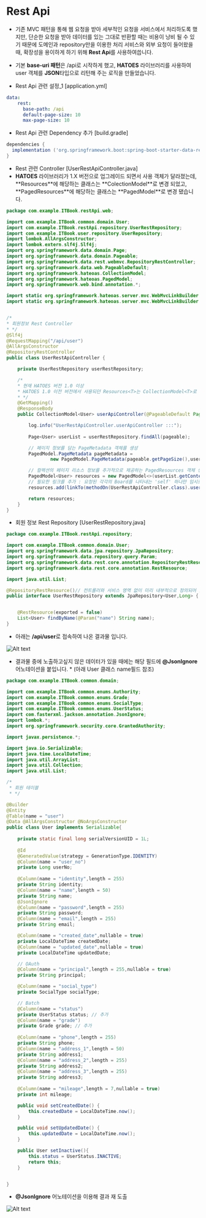 # Rest Api

- 기존 MVC 패턴을 통해 웹 요청을 받아 세부적인 요청을 서비스에서 처리하도록 했지만, 단순한 요청을 받아 데이터를 있는 그대로 반환할 때는 비용이
낭비 될 수 있기 때문에 도메인과 repository만을 이용한 처리 서비스와 외부 요청이 들어왔을 때, 확장성을 용이하게 하기 위해 **Rest Api**를 사용하여씁니다.

- 기본 **base-uri 패턴**은 /api로 시작하게 했고, **HATOES** 라이브러리를 사용하여 user 객체를 **JSON**타입으로 리턴해 주는 로직을 만들었습니다.

- Rest Api 관련 설정_1 [application.yml] 

```yml
data:
    rest:
      base-path: /api
      default-page-size: 10
      max-page-size: 10
```

- Rest Api 관련 Dependency 추가 [build.gradle]

```gradle
dependencies {
  implementation ('org.springframework.boot:spring-boot-starter-data-rest')
}
```

- Rest 관련 Controller [UserRestApiController.java]
- **HATOES** 라이브러리가 1.X 버전으로 업그레이드 되면서 사용 객체가 달라졌는데, **Resources<T>**에 해당하는 클래스는 **ColectionModel<T>**로 변경 되었고,
**PagedResources<T>**에 해당하는 클래스는 **PagedModel<T>**로 변경 됐습니다.

```java
package com.example.ITBook.restApi.web;

import com.example.ITBook.common.domain.User;
import com.example.ITBook.restApi.repository.UserRestRepository;
import com.example.ITBook.user.repository.UserRepository;
import lombok.AllArgsConstructor;
import lombok.extern.slf4j.Slf4j;
import org.springframework.data.domain.Page;
import org.springframework.data.domain.Pageable;
import org.springframework.data.rest.webmvc.RepositoryRestController;
import org.springframework.data.web.PageableDefault;
import org.springframework.hateoas.CollectionModel;
import org.springframework.hateoas.PagedModel;
import org.springframework.web.bind.annotation.*;

import static org.springframework.hateoas.server.mvc.WebMvcLinkBuilder.linkTo;
import static org.springframework.hateoas.server.mvc.WebMvcLinkBuilder.methodOn;


/*
* 회원정보 Rest Controller
* */
@Slf4j
@RequestMapping("/api/user")
@AllArgsConstructor
@RepositoryRestController
public class UserRestApiController {

    private UserRestRepository userRestRepository;

    /*
    * 현재 HATOES 버전 1.0 이상
    * HATOES 1.0 이전 버전에서 사용되던 Resources<T>는 CollectionModel<T>로 변경, PagedResources<T>는 PagedModel<T>로 변경
    * */
    @GetMapping()
    @ResponseBody
    public CollectionModel<User> userApiController(@PageableDefault Pageable pageable) throws Exception {

        log.info("UserRestApiController.userApiController :::");
        
        Page<User> userList = userRestRepository.findAll(pageable);

        // 페이지 정보를 담는 PageMetadata 객체를 생성
        PagedModel.PageMetadata pageMetadata =
                new PagedModel.PageMetadata(pageable.getPageSize(),userList.getNumber(),userList.getTotalElements());

        // 컬렉션의 페이지 리소스 정보를 추가적으로 제공하는 PagedResources 객체 생성 후 반환
        PagedModel<User> resources = new PagedModel<>(userList.getContent(),pageMetadata);
        // 필요한 링크를 추가 : 요청된 각각의 Board를 나타내는 'self' 하나만 임시로 추가함
        resources.add(linkTo(methodOn(UserRestApiController.class).userApiController(pageable)).withSelfRel());

        return resources;
    }
}

```

- 회원 정보 Rest Repository [UserRestRepository.java]
```java
package com.example.ITBook.restApi.repository;

import com.example.ITBook.common.domain.User;
import org.springframework.data.jpa.repository.JpaRepository;
import org.springframework.data.repository.query.Param;
import org.springframework.data.rest.core.annotation.RepositoryRestResource;
import org.springframework.data.rest.core.annotation.RestResource;

import java.util.List;

@RepositoryRestResource()// 컨트롤러와 서비스 영역 없이 미리 내부적으로 정의되어 있는 로직을 따라 처리된다.
public interface UserRestRepository extends JpaRepository<User,Long> {


    @RestResource(exported = false)
    List<User> findByName(@Param("name") String name);
}

```
- 아래는 **/api/user**로 접속하여 나온 결과물 입니다.

![Alt text]()

- 결과물 중에 노출하고싶지 않은 데이터가 있을 때에는 해당 필드에 **@JsonIgnore** 어노테이션을 붙입니다. * (아래 User 클래스 name필드 참조)

```java
package com.example.ITBook.common.domain;

import com.example.ITBook.common.enums.Authority;
import com.example.ITBook.common.enums.Grade;
import com.example.ITBook.common.enums.SocialType;
import com.example.ITBook.common.enums.UserStatus;
import com.fasterxml.jackson.annotation.JsonIgnore;
import lombok.*;
import org.springframework.security.core.GrantedAuthority;

import javax.persistence.*;

import java.io.Serializable;
import java.time.LocalDateTime;
import java.util.ArrayList;
import java.util.Collection;
import java.util.List;

/*
 * 회원 테이블
 * */

@Builder
@Entity
@Table(name = "user")
@Data @AllArgsConstructor @NoArgsConstructor
public class User implements Serializable{
	
	private static final long serialVersionUID = 1L;
	
    @Id
    @GeneratedValue(strategy = GenerationType.IDENTITY)
    @Column(name = "user_no")
    private Long userNo;
    
    @Column(name = "identity",length = 255)
    private String identity;
    @Column(name = "name",length = 50)
    private String name;
    @JsonIgnore
    @Column(name = "password",length = 255)
    private String password;
    @Column(name = "email",length = 255)
    private String email;

    @Column(name = "created_date",nullable = true)
    private LocalDateTime createdDate;
    @Column(name = "updated_date",nullable = true)
    private LocalDateTime updatedDate;

    // OAuth
    @Column(name = "principal",length = 255,nullable = true)
    private String principal;

    @Column(name = "social_type")
    private SocialType socialType;

    // Batch
    @Column(name = "status")
    private UserStatus status; // 추가
    @Column(name = "grade")
    private Grade grade; // 추가
    
    @Column(name = "phone",length = 255)
    private String phone;
    @Column(name = "address_1",length = 50)
    private String address1;
    @Column(name = "address_2",length = 255)
    private String address2;
    @Column(name = "address_3",length = 255)
    private String address3;
    
    @Column(name = "mileage",length = 7,nullable = true)
    private int mileage;

    public void setCreatedDate() {
        this.createdDate = LocalDateTime.now();
    }

    public void setUpdatedDate() {
        this.updatedDate = LocalDateTime.now();
    }

    public User setInactive(){
        this.status = UserStatus.INACTIVE;
        return this;
    }


}

```

- **@JsonIgnore** 어노테이션을 이용해 결과 재 도출

![Alt text]()
